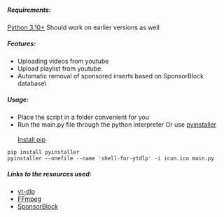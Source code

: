 ##### Requirements:
[Python 3.10+](https://www.python.org/downloads/)
Should work on earlier versions as well

##### Features:
- Uploading videos from youtube
- Upload playlist from youtube
- Automatic removal of sponsored inserts based on SponsorBlock database\

##### Usage:
- Place the script in a folder convenient for you
- Run the main.py file through the python interpreter
Or use [pyinstaller](https://pyinstaller.org/en/stable/index.html)\
\
[Install pip](https://pip.pypa.io/en/stable/installation/)
```
pip install pyinstaller
pyinstaller --onefile --name 'shell-for-ytdlp' -i icon.ico main.py
```

##### Links to the resources used:
- [yt-dlp](https://github.com/yt-dlp/yt-dlp)
- [FFmpeg](https://github.com/FFmpeg/FFmpeg)
- [SponsorBlock](https://wiki.sponsor.ajay.app/)
